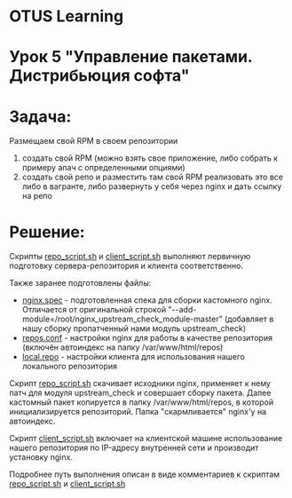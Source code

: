 # OTUS Learning
# Урок 5 "Управление пакетами. Дистрибьюция софта"


# Задача:

Размещаем свой RPM в своем репозитории
1) создать свой RPM (можно взять свое приложение, либо собрать к примеру апач с определенными опциями)
2) создать свой репо и разместить там свой RPM
реализовать это все либо в вагранте, либо развернуть у себя через nginx и дать ссылку на репо 


# Решение:

Скрипты [repo_script.sh](repo_script.sh) и [client_script.sh](client_script.sh) выполняют первичную подготовку сервера-репозитория и клиента соответственно.

Также заранее подготовлены файлы:
* [nginx.spec](nginx.spec) - подготовленная спека для сборки кастомного nginx. Отличается от оригинальной строкой "--add-module=/root/nginx_upstream_check_module-master" (добавляет в нашу сборку пропатченный нами модуль upstream_check)
* [repos.conf](repos.conf) - настройки nginx для работы в качестве репозитория (включён автоиндекс на папку /var/www/html/repos)
* [local.repo](local.repo) - настройки клиента для использования нашего локального репозитория

Скрипт [repo_script.sh](repo_script.sh) скачивает исходники nginx, применяет к нему патч для модуля upstream_check и совершает сборку пакета. Далее кастомный пакет копируется в папку /var/www/html/repos, в которой инициализируется репозиторий. Папка "скармливается" nginx'у на автоиндекс.

Скрипт [client_script.sh](client_script.sh) включает на клиентской машине использование нашего репозитория по IP-адресу внутренней сети и производит установку nginx.

Подробнее путь выполнения описан в виде комментариев к скриптам [repo_script.sh](repo_script.sh) и [client_script.sh](client_script.sh)
